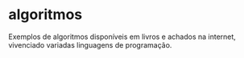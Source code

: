 # algoritmos
Exemplos de algoritmos disponíveis em livros e achados na internet, vivenciado variadas linguagens de programação.
